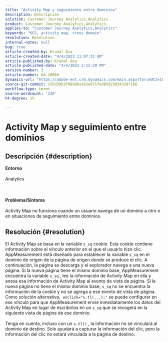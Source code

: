 ```yaml
---
title: "Activity Map y seguimiento entre dominios"
description: Descripción
solution: Customer Journey Analytics,Analytics
product: Customer Journey Analytics,Analytics
applies-to: "Customer Journey Analytics,Analytics"
keywords: "KCS, activity map, cross domain"
resolution: Resolution
internal-notes: null
bug: true
article-created-by: Krunal Oza
article-created-date: "4/4/2023 11:07:33 AM"
article-published-by: Krunal Oza
article-published-date: "4/4/2023 2:12:29 PM"
version-number: 3
article-number: KA-20866
dynamics-url: "https://adobe-ent.crm.dynamics.com/main.aspx?forceUCI=1&pagetype=entityrecord&etn=knowledgearticle&id=62ab09e3-d8d2-ed11-a7c7-6045bd006b4b"
source-git-commit: 155d39b3f099d6a162ed71fed85d250343287166
workflow-type: tm+mt
source-wordcount: '220'
ht-degree: 1%

---
```


# Activity Map y seguimiento entre dominios

## Descripción {#description}

<b>Entorno</b><br><br>Analytics<br><br> <br><br><b>Problema/Síntoma</b><br><br>Activity Map no funciona cuando un usuario navega de un dominio a otro o en situaciones de seguimiento entre dominios.<br>

## Resolución {#resolution}

El Activity Map se basa en la variable `s_sq` cookie. Esta cookie contiene información sobre el vínculo anterior en el que el usuario hizo clic.<br>AppMeasurement está diseñado para establecer la variable `s_sq` en el dominio de origen de la página de origen donde se produce el clic. A continuación, la página se descarga y el explorador navega a una nueva página. Si la nueva página tiene el mismo dominio base, AppMeasurement encuentra la variable `s_sq` , lee la información de Activity Map en ella y anexa esa información de Activity Map al evento de vista de página. Si la nueva página no tiene el mismo dominio base, `s_sq` no se encuentra la información de la cookie y no se agrega a ese evento de vista de página.<br>Como solución alternativa,  `onclick="s.tl(...);"` se puede configurar en ese vínculo para que AppMeasurement envíe inmediatamente los datos del Activity Map en lugar de escribirlos en un `s_sq` que se recogerá en la siguiente vista de página de ese dominio.<br> <br>Tenga en cuenta, incluso con un `s.tl()` , la información no se vinculará al dominio de destino. Solo ayudará a capturar la información del clic, pero la información del clic no estará vinculada a la página de destino.<br>



